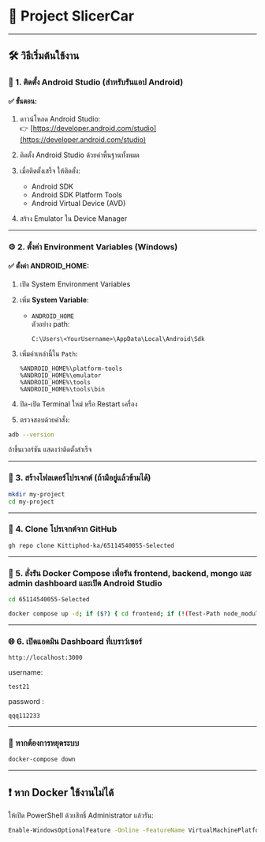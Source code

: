 
# 🚗 Project SlicerCar

---

## 🛠 วิธีเริ่มต้นใช้งาน

### 🧱 1. ติดตั้ง Android Studio (สำหรับรันแอป Android)

#### ✅ ขั้นตอน:
1. ดาวน์โหลด Android Studio:  
   👉 [https://developer.android.com/studio](https://developer.android.com/studio)

2. ติดตั้ง Android Studio ด้วยค่าพื้นฐานทั้งหมด

3. เมื่อติดตั้งเสร็จ ให้ติดตั้ง:
   - Android SDK
   - Android SDK Platform Tools
   - Android Virtual Device (AVD)

4. สร้าง Emulator ใน Device Manager 

---

### ⚙️ 2. ตั้งค่า Environment Variables (Windows)

#### ✅ ตั้งค่า ANDROID_HOME:

1. เปิด System Environment Variables
2. เพิ่ม **System Variable**:
   - `ANDROID_HOME`  
     ตัวอย่าง path:  
     ```
     C:\Users\<YourUsername>\AppData\Local\Android\Sdk
     ```
3. เพิ่มค่าเหล่านี้ใน `Path`:
   ```
   %ANDROID_HOME%\platform-tools
   %ANDROID_HOME%\emulator
   %ANDROID_HOME%\tools
   %ANDROID_HOME%\tools\bin
   ```

4. ปิด-เปิด Terminal ใหม่ หรือ Restart เครื่อง

5. ตรวจสอบด้วยคำสั่ง:

```bash
adb --version
```

ถ้าขึ้นเวอร์ชัน แสดงว่าติดตั้งสำเร็จ

---

### 📂 3. สร้างโฟลเดอร์โปรเจกต์ (ถ้ามีอยู่แล้วข้ามได้)

```bash
mkdir my-project
cd my-project
```

---

### 🔄 4. Clone โปรเจกต์จาก GitHub

```bash
gh repo clone Kittiphod-ka/65114540055-Selected

```

---

### 🐳 5. สั่งรัน Docker Compose เพื่อรัน frontend, backend, mongo และ admin dashboard และเปิด Android Studio
```bash
cd 65114540055-Selected
```
```bash
docker compose up -d; if ($?) { cd frontend; if (!(Test-Path node_modules)) { npm install }; npx expo start -c --android --port 19003 }
```
---

### 🌐 6. เปิดแอดมิน Dashboard ที่เบราว์เซอร์

```
http://localhost:3000
```
username:
```
test21
```
password :
```
qqq112233
```
---


### 🛑 หากต้องการหยุดระบบ

```bash
docker-compose down
```

---

## ❗️ หาก Docker ใช้งานไม่ได้

ให้เปิด PowerShell ด้วยสิทธิ์ Administrator แล้วรัน:

```bash
Enable-WindowsOptionalFeature -Online -FeatureName VirtualMachinePlatform
```
